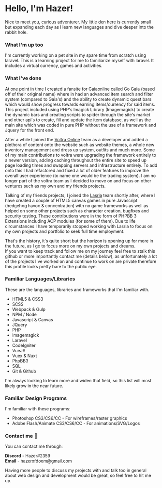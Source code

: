 # Hello, I'm Hazer!

Nice to meet you, curious adventurer.
My little den here is currently small but expanding each day as I learn new languages and dive deeper into the rabbit hole.

### What I'm up too

I'm currently working on a pet site in my spare time from scratch using laravel.
This is a learning project for me to familiarize myself with laravel.
It includes a virtual currency, games and activities.

### What I've done

At one point in time I created a fansite for Gaiaonline called Go Gaia (based off of their original name) where in had an advanced item search and filter system (compared to Gaia's) and the ability to create dynamic quest bars which would show progress towards earning items/currency for said items. This project included using PHP's Imagick Library (Imagemagick) to create the dynamic bars and creating scripts to spider through the site's market and other api's to create, fill and update the item database, as well as the main site which was coded in pure PHP without the use of a framework and Jquery for the front end.

After a while I joined the [Voltra Online](https://www.voltra.us) team as a developer and added a plethora of content onto the website such as website themes, a whole new inventory management and dress up system, outfits and much more. Some of my main contributions to voltra were upgrading the framework entirely to a newer version, adding caching throughout the entire site to speed up page loading times and swapping servers and infrastructure entirely. To add onto this I had refactored and fixed a lot of older features to improve the overall user experience (to name one would be the trading system). I am no longer part of the voltra team as I decided to move on and focus on other ventures such as my own and my friends projects.

Talking of my friends projects, I joined the [Lasria](https://www.lasria.com/) team shortly after, where I have created a couple of HTML5 canvas games in pure Javascript (hedgehog havoc & concentration) with no game frameworks as well as helped on some other projects such as character creation, bugfixes and security testing. These contributions were in the form of PHPBB 3 Extensions including ACP modules (for some of them). Due to life circumstances I have temporarily stopped working with Lasria to focus on my own projects and portfolio to seek full time employment.

That's the history, it's quite short but the horizon is opening up for more in the future, as I go to focus more on my own projects and dreams.    
If you want to keep track and follow me on my journey feel free to stalk this github or more importantly contact me (details below), as unfortunately a lot of the projects I've worked on and continue to work on are private therefore this profile looks pretty bare to the public eye.

### Familiar Languages/Libraries

These are the languages, libraries and frameworks that I'm familiar with.

- HTML5 & CSS3
- SCSS
- Webpack & Gulp
- NPM / Node
- Javascript & Canvas
- JQuery
- PHP
- Imagemagick
- Laravel
- CodeIgniter
- VueJS
- Vuex & Nuxt
- PhpBB3
- SQL
- Git & Github

I'm always looking to learn more and widen that field, so this list will most likely grow in the near future.

### Familiar Design Programs

I'm familiar with these programs:

- Photoshop CS3/CS6/CC - For wireframes/raster graphics
- Adobe Flash/Animate CS3/CS6/CC - For animations/SVG/Logos

### Contact me 👋

You can contact me through:

**Discord** - Hazer#2359    
**Email** - hazerofdoom@gmail.com
 
Having more people to discuss my projects with and talk too in general about web design and development would be great, so feel free to hit me up.
